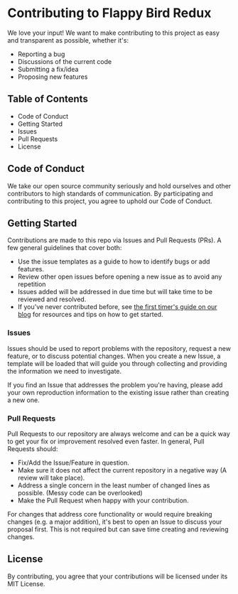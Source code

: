 # Contributing to Flappy Bird Redux
We love your input! We want to make contributing to this project as easy and transparent as possible, whether it's:

- Reporting a bug
- Discussions of the current code
- Submitting a fix/idea
- Proposing new features

## Table of Contents

- Code of Conduct
- Getting Started
- Issues
- Pull Requests
- License

## Code of Conduct

We take our open source community seriously and hold ourselves and other contributors to high standards of communication. By participating and contributing to this project, you agree to uphold our Code of Conduct.

## Getting Started

Contributions are made to this repo via Issues and Pull Requests (PRs). A few general guidelines that cover both:

- Use the issue templates as a guide to how to identify bugs or add features.
- Review other open issues before opening a new issue as to avoid any repetition
- Issues added will be addressed in due time but will take time to be reviewed and resolved.
- If you've never contributed before, see [the first timer's guide on our blog](https://auth0.com/blog/a-first-timers-guide-to-an-open-source-project/) for resources and tips on how to get started.

### Issues

Issues should be used to report problems with the repository, request a new feature, or to discuss potential changes. When you create a new Issue, a template will be loaded that will guide you through collecting and providing the information we need to investigate.

If you find an Issue that addresses the problem you're having, please add your own reproduction information to the existing issue rather than creating a new one.

### Pull Requests

Pull Requests to our repository are always welcome and can be a quick way to get your fix or improvement resolved even faster. In general, Pull Requests should:

- Fix/Add the Issue/Feature in question. 
- Make sure it does not affect the current repository in a negative way (A review will take place).
- Address a single concern in the least number of changed lines as possible. (Messy code can be overlooked)
- Make the Pull Request when happy with your contribution.

For changes that address core functionality or would require breaking changes (e.g. a major addition), it's best to open an Issue to discuss your proposal first. This is not required but can save time creating and reviewing changes.

## License
By contributing, you agree that your contributions will be licensed under its MIT License.
